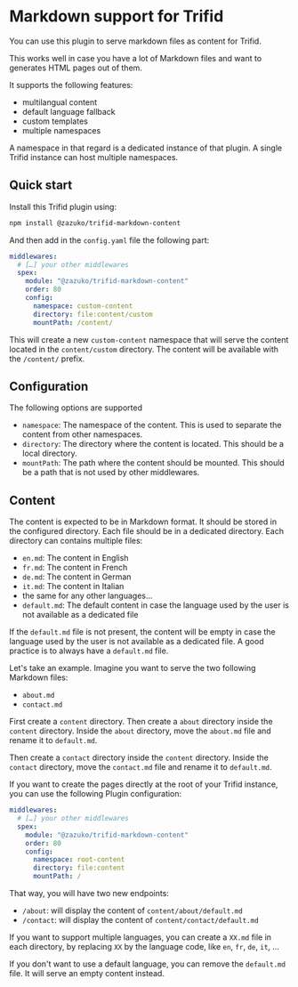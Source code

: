 # Markdown support for Trifid

You can use this plugin to serve markdown files as content for Trifid.

This works well in case you have a lot of Markdown files and want to generates HTML pages out of them.

It supports the following features:

- multilangual content
- default language fallback
- custom templates
- multiple namespaces

A namespace in that regard is a dedicated instance of that plugin.
A single Trifid instance can host multiple namespaces.

## Quick start

Install this Trifid plugin using:

```sh
npm install @zazuko/trifid-markdown-content
```

And then add in the `config.yaml` file the following part:

```yaml
middlewares:
  # […] your other middlewares
  spex:
    module: "@zazuko/trifid-markdown-content"
    order: 80
    config:
      namespace: custom-content
      directory: file:content/custom
      mountPath: /content/
```

This will create a new `custom-content` namespace that will serve the content located in the `content/custom` directory.
The content will be available with the `/content/` prefix.

## Configuration

The following options are supported

- `namespace`: The namespace of the content. This is used to separate the content from other namespaces.
- `directory`: The directory where the content is located. This should be a local directory.
- `mountPath`: The path where the content should be mounted. This should be a path that is not used by other middlewares.

## Content

The content is expected to be in Markdown format.
It should be stored in the configured directory.
Each file should be in a dedicated directory.
Each directory can contains multiple files:

- `en.md`: The content in English
- `fr.md`: The content in French
- `de.md`: The content in German
- `it.md`: The content in Italian
- the same for any other languages…
- `default.md`: The default content in case the language used by the user is not available as a dedicated file

If the `default.md` file is not present, the content will be empty in case the language used by the user is not available as a dedicated file.
A good practice is to always have a `default.md` file.

Let's take an example.
Imagine you want to serve the two following Markdown files:

- `about.md`
- `contact.md`

First create a `content` directory.
Then create a `about` directory inside the `content` directory.
Inside the `about` directory, move the `about.md` file and rename it to `default.md`.

Then create a `contact` directory inside the `content` directory.
Inside the `contact` directory, move the `contact.md` file and rename it to `default.md`.

If you want to create the pages directly at the root of your Trifid instance, you can use the following Plugin configuration:

```yaml
middlewares:
  # […] your other middlewares
  spex:
    module: "@zazuko/trifid-markdown-content"
    order: 80
    config:
      namespace: root-content
      directory: file:content
      mountPath: /
```

That way, you will have two new endpoints:

- `/about`: will display the content of `content/about/default.md`
- `/contact`: will display the content of `content/contact/default.md`

If you want to support multiple languages, you can create a `XX.md` file in each directory, by replacing `XX` by the language code, like `en`, `fr`, `de`, `it`, …

If you don't want to use a default language, you can remove the `default.md` file.
It will serve an empty content instead.
